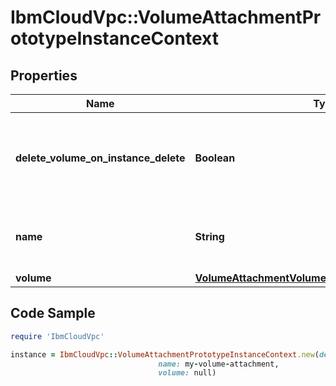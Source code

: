 # IbmCloudVpc::VolumeAttachmentPrototypeInstanceContext

## Properties

Name | Type | Description | Notes
------------ | ------------- | ------------- | -------------
**delete_volume_on_instance_delete** | **Boolean** | If set to true, when deleting the instance the volume will also be deleted | [optional] 
**name** | **String** | The user-defined name for this volume attachment | [optional] 
**volume** | [**VolumeAttachmentVolumePrototypeInstanceContext**](VolumeAttachmentVolumePrototypeInstanceContext.md) |  | 

## Code Sample

```ruby
require 'IbmCloudVpc'

instance = IbmCloudVpc::VolumeAttachmentPrototypeInstanceContext.new(delete_volume_on_instance_delete: null,
                                 name: my-volume-attachment,
                                 volume: null)
```



